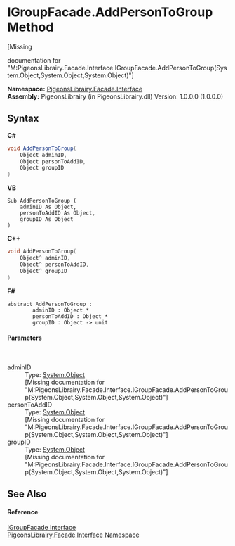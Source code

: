 # IGroupFacade.AddPersonToGroup Method 
 

\[Missing <summary> documentation for "M:PigeonsLibrairy.Facade.Interface.IGroupFacade.AddPersonToGroup(System.Object,System.Object,System.Object)"\]

**Namespace:**&nbsp;<a href="0bd0bf76-0a1d-3924-30ff-4e9d41df9d8e">PigeonsLibrairy.Facade.Interface</a><br />**Assembly:**&nbsp;PigeonsLibrairy (in PigeonsLibrairy.dll) Version: 1.0.0.0 (1.0.0.0)

## Syntax

**C#**<br />
``` C#
void AddPersonToGroup(
	Object adminID,
	Object personToAddID,
	Object groupID
)
```

**VB**<br />
``` VB
Sub AddPersonToGroup ( 
	adminID As Object,
	personToAddID As Object,
	groupID As Object
)
```

**C++**<br />
``` C++
void AddPersonToGroup(
	Object^ adminID, 
	Object^ personToAddID, 
	Object^ groupID
)
```

**F#**<br />
``` F#
abstract AddPersonToGroup : 
        adminID : Object * 
        personToAddID : Object * 
        groupID : Object -> unit 

```


#### Parameters
&nbsp;<dl><dt>adminID</dt><dd>Type: <a href="http://msdn2.microsoft.com/en-us/library/e5kfa45b" target="_blank">System.Object</a><br />\[Missing <param name="adminID"/> documentation for "M:PigeonsLibrairy.Facade.Interface.IGroupFacade.AddPersonToGroup(System.Object,System.Object,System.Object)"\]</dd><dt>personToAddID</dt><dd>Type: <a href="http://msdn2.microsoft.com/en-us/library/e5kfa45b" target="_blank">System.Object</a><br />\[Missing <param name="personToAddID"/> documentation for "M:PigeonsLibrairy.Facade.Interface.IGroupFacade.AddPersonToGroup(System.Object,System.Object,System.Object)"\]</dd><dt>groupID</dt><dd>Type: <a href="http://msdn2.microsoft.com/en-us/library/e5kfa45b" target="_blank">System.Object</a><br />\[Missing <param name="groupID"/> documentation for "M:PigeonsLibrairy.Facade.Interface.IGroupFacade.AddPersonToGroup(System.Object,System.Object,System.Object)"\]</dd></dl>

## See Also


#### Reference
<a href="4e7b0165-a27e-cb89-3b65-84681ca467ef">IGroupFacade Interface</a><br /><a href="0bd0bf76-0a1d-3924-30ff-4e9d41df9d8e">PigeonsLibrairy.Facade.Interface Namespace</a><br />